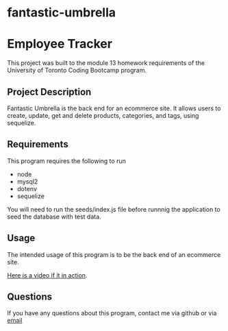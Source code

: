 # fantastic-umbrella

# Employee Tracker

This project was built to the module 13 homework requirements of the University of Toronto Coding Bootcamp program.

## Project Description

Fantastic Umbrella is the back end for an ecommerce site. It allows users to create, update, get and delete products, categories, and tags, using sequelize.
  
## Requirements

This program requires the following to run
  - node
  - mysql2
  - dotenv
  - sequelize

You will need to run the seeds/index.js file before runnnig the application to seed the database with test data.

## Usage

The intended usage of this program is to be the back end of an ecommerce site.

[Here is a video if it in action](https://drive.google.com/file/d/1uMZAS1NbzfhKNLS4b21SxAOo70b_w95B/view).

## Questions

If you have any questions about this program, contact me via github or via [email](mailto:hayleyvuylsteke@gmail.com)
